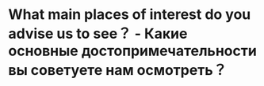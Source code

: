 # What main places of interest do you advise us to see？ - Какие основные достопримечательности вы советуете нам осмотреть？
